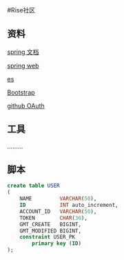 #Rise社区

## 资料
[spring 文档](https://spring.io/guides)

[spring web](https://spring.io/guides/gs/serving-web-content/)

[es](https://elasticsearch.cn/explore)

[Bootstrap](https://v3.bootcss.com/getting-started/)

[github OAuth](https://developer.github.com/apps/building-oauth-apps/creating-an-oauth-app/)





##   工具
.........


## 脚本
```sql
create table USER
(
    NAME         VARCHAR(50),
    ID           INT auto_increment,
    ACCOUNT_ID   VARCHAR(50),
    TOKEN        CHAR(36),
    GMT_CREATE   BIGINT,
    GMT_MODIFIED BIGINT,
    constraint USER_PK
        primary key (ID)
);
```
